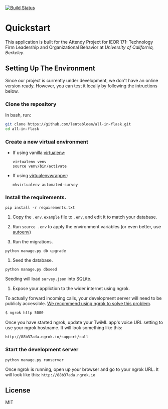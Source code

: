 [![Build Status](https://travis-ci.org/TwilioDevEd/automated-survey-flask.svg?branch=master)](https://travis-ci.org/TwilioDevEd/automated-survey-flask)

# Quickstart

This application is built for the Attendy Project for IEOR 171: Technology Firm Leadership and Organizational Behavior at *University of California, Berkeley*.

## Setting Up The Environment

Since our project is currently under development, we don't have an online version ready. However, you can test it locally by following the intructions below.

### Clone the repository

In bash, run:
```bash
git clone https://github.com/lentebloem/all-in-flask.git
cd all-in-flask
```


### Create a new virtual environment

- If using vanilla [virtualenv](https://virtualenv.pypa.io/en/latest/):

    ```
    virtualenv venv
    source venv/bin/activate
    ```

- If using [virtualenvwrapper](https://virtualenvwrapper.readthedocs.org/en/latest/):

    ```
    mkvirtualenv automated-survey
    ```

### Install the requirements.

```
pip install -r requirements.txt
```


1. Copy the `.env.example` file to `.env`, and edit it to match your database.

1. Run `source .env` to apply the environment variables (or even better, use [autoenv](https://github.com/kennethreitz/autoenv))

1. Run the migrations.

  ```
  python manage.py db upgrade
  ```

1. Seed the database.

 ```
 python manage.py dbseed
 ```

 Seeding will load `survey.json` into SQLite.

1. Expose your appliction to the wider internet using ngrok.

  To actually forward incoming calls, your development server will need to be publicly accessible.
  [We recommend using ngrok to solve this problem](https://www.twilio.com/blog/2015/09/6-awesome-reasons-to-use-ngrok-when-testing-webhooks.html).


   ```bash
   $ ngrok http 5000
   ```

 Once you have started ngrok, update your TwiML app's voice URL setting to use your ngrok hostname.
It will look something like this:

```
http://88b37ada.ngrok.io/support/call
```

### Start the development server

```
python manage.py runserver
```

Once ngrok is running, open up your browser and go to your ngrok URL. It will
look like this: `http://88b37ada.ngrok.io`
## License

MIT
